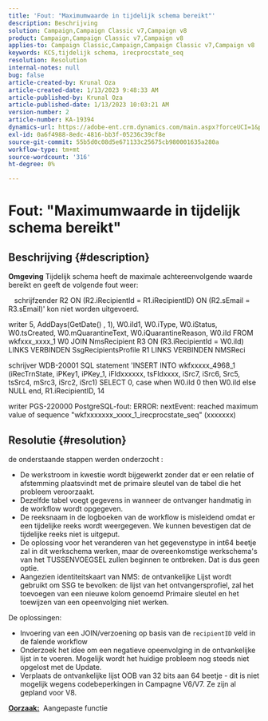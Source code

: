 ```yaml
---
title: 'Fout: "Maximumwaarde in tijdelijk schema bereikt"'
description: Beschrijving
solution: Campaign,Campaign Classic v7,Campaign v8
product: Campaign,Campaign Classic v7,Campaign v8
applies-to: Campaign Classic,Campaign,Campaign Classic v7,Campaign v8
keywords: KCS,tijdelijk schema, irecprocstate_seq
resolution: Resolution
internal-notes: null
bug: false
article-created-by: Krunal Oza
article-created-date: 1/13/2023 9:48:33 AM
article-published-by: Krunal Oza
article-published-date: 1/13/2023 10:03:21 AM
version-number: 2
article-number: KA-19394
dynamics-url: https://adobe-ent.crm.dynamics.com/main.aspx?forceUCI=1&pagetype=entityrecord&etn=knowledgearticle&id=e0730e70-2793-ed11-aad1-6045bd006793
exl-id: 0a6f4988-8edc-4816-bb3f-05236c39cf8e
source-git-commit: 55b5d0c08d5e671133c25675cb980001635a280a
workflow-type: tm+mt
source-wordcount: '316'
ht-degree: 0%

---
```


# Fout: &quot;Maximumwaarde in tijdelijk schema bereikt&quot;

## Beschrijving {#description}

<b>Omgeving</b>
Tijdelijk schema heeft de maximale achtereenvolgende waarde bereikt en geeft de volgende fout weer:

   schrijfzender R2 ON (R2.iRecipientId = R1.iRecipientID) ON (R2.sEmail = R3.sEmail)&#39; kon niet worden uitgevoerd.

writer 5, AddDays(GetDate() , 1), W0.iId1, W0.iType, W0.iStatus, W0.tsCreated, W0.mQuarantineText, W0.iQuarantineReason, W0.iId FROM wkfxxx_xxxx_1 W0 JOIN NmsRecipient R3 ON (R3.iRecipientId = W0.iId) LINKS VERBINDEN SsgRecipientsProfile R1 LINKS VERBINDEN NMSReci

schrijver WDB-20001 SQL statement &#39;INSERT INTO wkfxxxxx_4968_1 (iRecTrnState, iPKey1, iPKey_1, iFldxxxxxx, tsFldxxxx, iSrc7, iSrc6, Src5, tsSrc4, mSrc3, iSrc2, iSrc1) SELECT 0, case when W0.iId 0 then W0.iId else NULL end, R1.iRecipientID, 14

writer PGS-220000 PostgreSQL-fout: ERROR: nextEvent: reached maximum value of sequence &quot;wkfxxxxxxx_xxxx_1_irecprocstate_seq&quot; (xxxxxxx)


## Resolutie {#resolution}


de onderstaande stappen werden onderzocht :

- De werkstroom in kwestie wordt bijgewerkt zonder dat er een relatie of afstemming plaatsvindt met de primaire sleutel van de tabel die het probleem veroorzaakt.
- Dezelfde tabel voegt gegevens in wanneer de ontvanger handmatig in de workflow wordt opgegeven.
- De reeksnaam in de logboeken van de workflow is misleidend omdat er een tijdelijke reeks wordt weergegeven. We kunnen bevestigen dat de tijdelijke reeks niet is uitgeput.
- De oplossing voor het veranderen van het gegevenstype in int64 beetje zal in dit werkschema werken, maar de overeenkomstige werkschema&#39;s van het TUSSENVOEGSEL zullen beginnen te ontbreken. Dat is dus geen optie.
- Aangezien identiteitskaart van NMS: de ontvankelijke Lijst wordt gebruikt om SSG te bevolken: de lijst van het ontvangersprofiel, zal het toevoegen van een nieuwe kolom genoemd Primaire sleutel en het toewijzen van een opeenvolging niet werken.


De oplossingen:

- Invoering van een JOIN/verzoening op basis van de `recipientID` veld in de falende workflow
- Onderzoek het idee om een negatieve opeenvolging in de ontvankelijke lijst in te voeren. Mogelijk wordt het huidige probleem nog steeds niet opgelost met de Update.
- Verplaats de ontvankelijke lijst OOB van 32 bits aan 64 beetje - dit is niet mogelijk wegens codebeperkingen in Campagne V6/V7. Ze zijn al gepland voor V8.




<b><u>Oorzaak:</u></b>  Aangepaste functie
